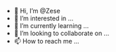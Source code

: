 - 👋 Hi, I’m @Zese
- 👀 I’m interested in ...
- 🌱 I’m currently learning ...
- 💞️ I’m looking to collaborate on ...
- 📫 How to reach me ...


